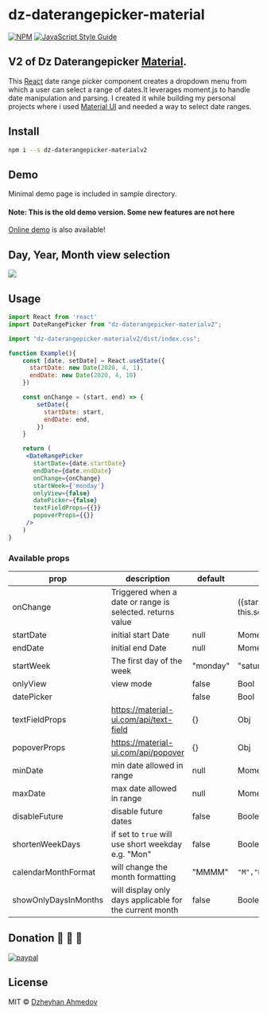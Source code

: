 # dz-daterangepicker-material

[![NPM](https://img.shields.io/npm/v/dz-daterangepicker-material.svg)](https://www.npmjs.com/package/dz-daterangepicker-material) [![JavaScript Style Guide](https://img.shields.io/badge/code_style-standard-brightgreen.svg)](https://standardjs.com)

## V2 of Dz Daterangepicker [Material](https://material.io/design/introduction/).

This [React](https://reactjs.org/) date range picker component creates a dropdown menu from which a user can select a range of dates.It leverages moment.js to handle date manipulation and parsing. I created it while building my personal projects where i used [Material UI](https://material-ui.com) and  needed a way to select date ranges.

## Install

```bash
npm i --s dz-daterangepicker-materialv2
```

## Demo

Minimal demo page is included in sample directory.



#### Note: This is the old demo version. Some new features are not here
[Online demo](https://codesandbox.io/s/sad-pine-17zyi) is also available!

## Day, Year, Month view selection
![](./img/screen.png)

## Usage

```jsx
import React from 'react'
import DateRangePicker from "dz-daterangepicker-materialv2";

import "dz-daterangepicker-materialv2/dist/index.css";

function Example(){
    const [date, setDate] = React.useState({
      startDate: new Date(2020, 4, 1),
      endDate: new Date(2020, 4, 10)
    })

    const onChange = (start, end) => {
        setDate({
          startDate: start,
          endDate: end,
        })
    }

    return (
     <DateRangePicker
       startDate={date.startDate}
       endDate={date.endDate}
       onChange={onChange}
       startWeek={'monday'}
       onlyView={false}
       datePicker={false}
       textFieldProps={{}}
       popoverProps={{}}
     />
    )
}
```

### Available props
|prop|description|default|type|
|--|----|--|----|
|onChange|Triggered when a date or range is selected. returns value||({start, end}) => this.setState({start, end})|
|startDate|initial start Date|null|Moment or Date|
|endDate|initial end Date|null|Moment or Date|
|startWeek|The first day of the week|"monday"|"saturday"|"sunday" |String|
|onlyView|view mode|false|Bool|
|datePicker||false|Bool|
|textFieldProps|https://material-ui.com/api/text-field|{}|Obj|
|popoverProps|https://material-ui.com/api/popover|{}|Obj|
|minDate|min date allowed in range|null|Moment or Date|
|maxDate|max date allowed in range|null|Moment or Date|
|disableFuture|disable future dates|false|Boolean|
|shortenWeekDays|if set to `true` will use short weekday e.g. "Mon"|false|Boolean|
|calendarMonthFormat|will change the month formatting|"MMMM"|`"M","Mo","MM","MMM","MMMM"`|
|showOnlyDaysInMonths|will display only days applicable for the current month|false|Boolean

## Donation :beer: :beer: :beer:

[![paypal](https://www.paypalobjects.com/en_US/i/btn/btn_donateCC_LG.gif)](https://www.paypal.com/cgi-bin/webscr?cmd=_s-xclick&hosted_button_id=4H8MQCF7T74P8&source=url)


## License

MIT © [Dzheyhan Ahmedov](https://github.com/dzheyhan)
